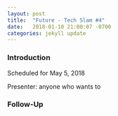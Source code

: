 ```yaml
---
layout: post
title:  "Future - Tech Slam #4"
date:   2018-01-10 21:00:07 -0700
categories: jekyll update
---
```


### Introduction

Scheduled for May 5, 2018

Presenter: anyone who wants to

### Follow-Up


